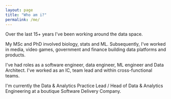 ```yaml
---
layout: page
title: "Who am i?"
permalink: /me/
---
```


Over the last 15+ years I've been working around the data space.

My MSc and PhD involved biology, stats and ML. Subsequently, I've worked in media, video games, government and finance building data platforms and products.

I've had roles as a software engineer, data engineer, ML engineer and Data Architect. I've worked as an IC, team lead and within cross-functional teams.

I'm currently the Data & Analytics Practice Lead / Head of Data & Analytics Engineering at a boutique Software Delivery Company.

